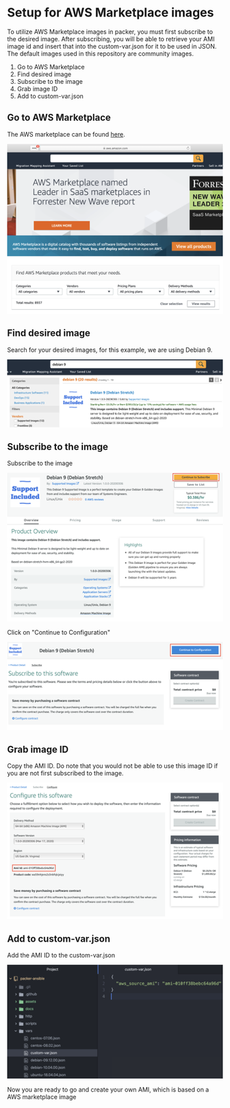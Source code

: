 # Setup for AWS Marketplace images

To utilize AWS Marketplace images in packer, you must first subscribe to the desired image. After subscribing, you will be able to retrieve your AMI image id and insert that into the custom-var.json for it to be used in JSON. The default images used in this repository are community images.

1. Go to AWS Marketplace
1. Find desired image
1. Subscribe to the image
1. Grab image ID
1. Add to custom-var.json

## Go to AWS Marketplace

The AWS marketplace can be found [here](https://aws.amazon.com/marketplace).

![AWS Marketplace](../assets/aws-marketplace.png)

## Find desired image

Search for your desired images, for this example, we are using Debian 9.

![Debian 9](../assets/aws-marketplace-debian9.png)

## Subscribe to the image

Subscribe to the image

![Debian 9](../assets/aws-subscribe.png)

Click on "Continue to Configuration"

![Debian 9](../assets/aws-subscribe2.png)

## Grab image ID

Copy the AMI ID. Do note that you would not be able to use this image ID if you are not first subscribed to the image.

![Debian 9](../assets/aws-ami-id.png)

## Add to custom-var.json

Add the AMI ID to the custom-var.json

![Debian 9](../assets/aws-custom-var.png)

Now you are ready to go and create your own AMI, which is based on a AWS marketplace image

